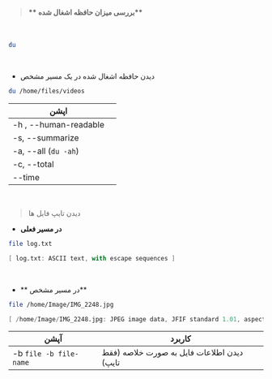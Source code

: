 > #### ** بررسی میزان حافظه اشغال شده**
‌
‌
```bash
du
```
‌
- دیدن حافظه اشغال شده در یک مسیر مشخص 
```bash
du /home/files/videos
```

| اپشن                  |     |
| --------------------- | --- |
| -h , --human-readable |     |
| -s, --summarize       |     |
| -a, --all (`du -ah`)  |     |
| -c, --total           |     |
| --time                |     |
‌
> دیدن تایپ فایل ها
> ‌

- **در مسیر فعلی**
```bash
file log.txt
```
```d
[ log.txt: ASCII text, with escape sequences ]
```
‌
- ** در مسیر مشخص**
```bash
file /home/Image/IMG_2248.jpg
```
```d
[ /home/Image/IMG_2248.jpg: JPEG image data, JFIF standard 1.01, aspect ratio, density 1x1, segment length 16, baseline, precision 8, 1080×1920, components 3 ]
```

| آپشن                    | کاربرد                                      |
| ----------------------- | ------------------------------------------- |
| -b  `file -b file-name` | دیدن اطلاعات فایل به صورت خلاصه‌ (فقط تایپ) |
